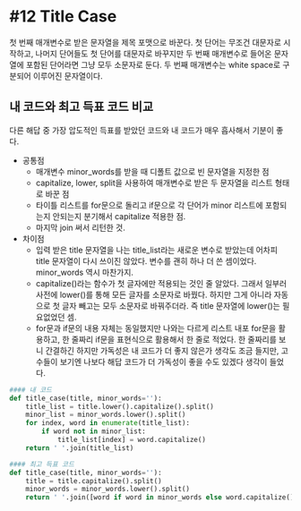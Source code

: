 # #12 Title Case
첫 번째 매개변수로 받은 문자열을 제목 포맷으로 바꾼다. 첫 단어는 무조건 대문자로 시작하고, 나머지 단어들도 첫 단어를 대문자로 바꾸지만 두 번째 매개변수로 들어온 문자열에 포함된 단어라면 그냥 모두 소문자로 둔다. 두 번째 매개변수는 white space로 구분되어 이루어진 문자열이다.

## 내 코드와 최고 득표 코드 비교

다른 해답 중 가장 압도적인 득표를 받았던 코드와 내 코드가 매우 흡사해서 기분이 좋다.

- 공통점
    + 매개변수 minor_words를 받을 때 디폴트 값으로 빈 문자열을 지정한 점
    + capitalize, lower, split을 사용하여 매개변수로 받은 두 문자열을 리스트 형태로 바꾼 점
    + 타이틀 리스트를 for문으로 돌리고 if문으로 각 단어가 minor 리스트에 포함되는지 안되는지 분기해서 capitalize 적용한 점.
    + 마지막 join 써서 리턴한 것.
- 차이점
    + 입력 받은 title 문자열을 나는 title_list라는 새로운 변수로 받았는데 어차피 title 문자열이 다시 쓰이진 않았다. 변수를 괜히 하나 더 쓴 셈이었다. minor_words 역시 마찬가지.
    + capitalize()라는 함수가 첫 글자에만 적용되는 것인 줄 알았다. 그래서 일부러 사전에 lower()를 통해 모든 글자를 소문자로 바꿨다. 하지만 그게 아니라 자동으로 첫 글자 빼고는 모두 소문자로 바꿔주더라. 즉 title 문자열에 lower()는 필요없었던 셈.
    + for문과 if문의 내용 자체는 동일했지만 나와는 다르게 리스트 내포 for문을 활용하고, 한 줄짜리 if문을 표현식으로 활용해서 한 줄로 적었다. 한 줄짜리를 보니 간결하긴 하지만 가독성은 내 코드가 더 좋지 않은가 생각도 조금 들지만, 고수들이 보기엔 나보다 해답 코드가 더 가독성이 좋을 수도 있겠다 생각이 들었다. 

```python
#### 내 코드 
def title_case(title, minor_words=''):
    title_list = title.lower().capitalize().split()
    minor_list = minor_words.lower().split()
    for index, word in enumerate(title_list):
        if word not in minor_list:
            title_list[index] = word.capitalize()
    return ' '.join(title_list)

#### 최고 득표 코드
def title_case(title, minor_words=''):
    title = title.capitalize().split()
    minor_words = minor_words.lower().split()
    return ' '.join([word if word in minor_words else word.capitalize() for word in title])
```
